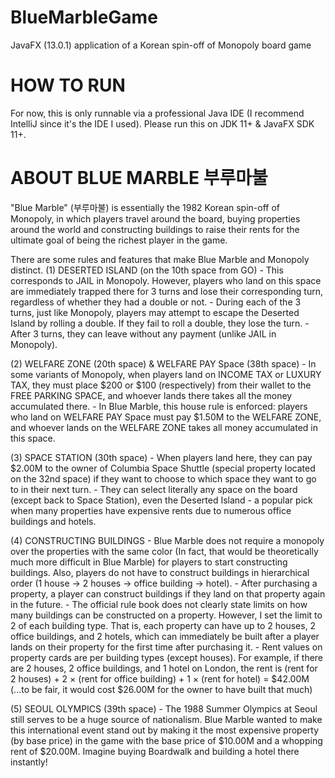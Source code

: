 # BlueMarbleGame
JavaFX (13.0.1) application of a Korean spin-off of Monopoly board game

# HOW TO RUN
For now, this is only runnable via a professional Java IDE (I recommend IntelliJ since it's the IDE I used). Please run this on
JDK 11+ & JavaFX SDK 11+.

# ABOUT BLUE MARBLE 부루마불
"Blue Marble" (부루마불) is essentially the 1982 Korean spin-off of Monopoly, in which players travel around the board, buying properties around the world
    and constructing buildings to raise their rents for the ultimate goal of being the richest player in the game.
    
There are some rules and features that make Blue Marble and Monopoly distinct.
(1) DESERTED ISLAND (on the 10th space from GO)
    - This corresponds to JAIL in Monopoly. However, players who land on this space are immediately trapped there for 3 turns and
    lose their corresponding turn, regardless of whether they had a double or not.
    - During each of the 3 turns, just like Monopoly, players may attempt to escape the Deserted Island by rolling a double.
    If they fail to roll a double, they lose the turn.
    - After 3 turns, they can leave without any payment (unlike JAIL in Monopoly).
    
(2) WELFARE ZONE (20th space) & WELFARE PAY Space (38th space)
    - In some variants of Monopoly, when players land on INCOME TAX or LUXURY TAX, they must place $200 or $100 (respectively) from 
    their wallet to the FREE PARKING SPACE, and whoever lands there takes all the money accumulated there.
    - In Blue Marble, this house rule is enforced: players who land on WELFARE PAY Space must pay $1.50M to the WELFARE ZONE, and
    whoever lands on the WELFARE ZONE takes all money accumulated in this space.
    
(3) SPACE STATION (30th space)
    - When players land here, they can pay $2.00M to the owner of Columbia Space Shuttle (special property located on the 32nd space)
    if they want to choose to which space they want to go to in their next turn.
    - They can select literally any space on the board (except back to Space Station), even the Deserted Island - a popular pick
    when many properties have expensive rents due to numerous office buildings and hotels.
    
(4) CONSTRUCTING BUILDINGS
    - Blue Marble does not require a monopoly over the properties with the same color (In fact, that would be theoretically much 
    more difficult in Blue Marble) for players to start constructing buildings. Also, players do not have to construct buildings
    in hierarchical order (1 house -> 2 houses -> office building -> hotel).
    - After purchasing a property, a player can construct buildings if they land on that property again in the future.
    - The official rule book does not clearly state limits on how many buildings can be constructed on a property. However, I set
    the limit to 2 of each building type. That is, each property can have up to 2 houses, 2 office buildings, and 2 hotels, which
    can immediately be built after a player lands on their property for the first time after purchasing it.
    - Rent values on property cards are per building types (except houses). For example, if there are 2 houses, 2 office buildings, and
    1 hotel on London, the rent is
                    (rent for 2 houses) + 2 × (rent for office building) + 1 × (rent for hotel) = $42.00M
                    (...to be fair, it would cost $26.00M for the owner to have built that much)
                    
(5) SEOUL OLYMPICS (39th space)
    - The 1988 Summer Olympics at Seoul still serves to be a huge source of nationalism. Blue Marble wanted to make this international
    event stand out by making it the most expensive property (by base price) in the game with the base price of $10.00M and a whopping
    rent of $20.00M. Imagine buying Boardwalk and building a hotel there instantly!
